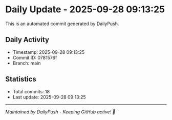 # Daily Update - 2025-09-28 09:13:25

This is an automated commit generated by DailyPush.

## Daily Activity
- Timestamp: 2025-09-28 09:13:25
- Commit ID: 0781576f
- Branch: main

## Statistics
- Total commits: 18
- Last update: 2025-09-28 09:13:25

---
*Maintained by DailyPush - Keeping GitHub active! 🚀*

